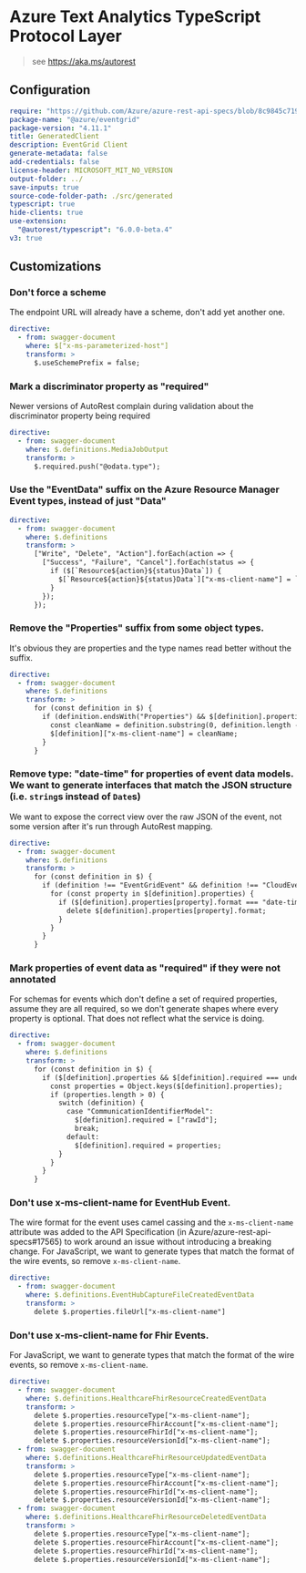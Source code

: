 # Azure Text Analytics TypeScript Protocol Layer

> see https://aka.ms/autorest

## Configuration

```yaml
require: "https://github.com/Azure/azure-rest-api-specs/blob/8c9845c7190792cb95c0deda1cb787512c4c7ca1/specification/eventgrid/data-plane/readme.md"
package-name: "@azure/eventgrid"
package-version: "4.11.1"
title: GeneratedClient
description: EventGrid Client
generate-metadata: false
add-credentials: false
license-header: MICROSOFT_MIT_NO_VERSION
output-folder: ../
save-inputs: true
source-code-folder-path: ./src/generated
typescript: true
hide-clients: true
use-extension:
  "@autorest/typescript": "6.0.0-beta.4"
v3: true
```

## Customizations

### Don't force a scheme

The endpoint URL will already have a scheme, don't add yet another one.

```yaml
directive:
  - from: swagger-document
    where: $["x-ms-parameterized-host"]
    transform: >
      $.useSchemePrefix = false;
```

### Mark a discriminator property as "required"

Newer versions of AutoRest complain during validation about the discriminator property being required

```yaml
directive:
  - from: swagger-document
    where: $.definitions.MediaJobOutput
    transform: >
      $.required.push("@odata.type");
```

### Use the "EventData" suffix on the Azure Resource Manager Event types, instead of just "Data"

```yaml
directive:
  - from: swagger-document
    where: $.definitions
    transform: >
      ["Write", "Delete", "Action"].forEach(action => {
        ["Success", "Failure", "Cancel"].forEach(status => {
          if ($[`Resource${action}${status}Data`]) {
            $[`Resource${action}${status}Data`]["x-ms-client-name"] = `Resource${action}${status}EventData`;
          }
        });
      });
```

### Remove the "Properties" suffix from some object types.

It's obvious they are properties and the type names read better without the suffix.

```yaml
directive:
  - from: swagger-document
    where: $.definitions
    transform: >
      for (const definition in $) {
        if (definition.endsWith("Properties") && $[definition].properties !== undefined) {
          const cleanName = definition.substring(0, definition.length - "Properties".length);
          $[definition]["x-ms-client-name"] = cleanName;
        }
      }
```

### Remove type: "date-time" for properties of event data models. We want to generate interfaces that match the JSON structure (i.e. `string`s instead of `Date`s)

We want to expose the correct view over the raw JSON of the event, not some version after it's run through AutoRest mapping.

```yaml
directive:
  - from: swagger-document
    where: $.definitions
    transform: >
      for (const definition in $) {
        if (definition !== "EventGridEvent" && definition !== "CloudEventEvent") {
          for (const property in $[definition].properties) {
            if ($[definition].properties[property].format === "date-time") {
              delete $[definition].properties[property].format;
            }
          }
        }
      }
```

### Mark properties of event data as "required" if they were not annotated

For schemas for events which don't define a set of required properties, assume they are all required, so we don't generate shapes where every property is optional. That does not reflect what the service is doing.

```yaml
directive:
  - from: swagger-document
    where: $.definitions
    transform: >
      for (const definition in $) {
        if ($[definition].properties && $[definition].required === undefined) {
          const properties = Object.keys($[definition].properties);
          if (properties.length > 0) {
            switch (definition) {
              case "CommunicationIdentifierModel":
                $[definition].required = ["rawId"];
                break;
              default:
                $[definition].required = properties;
            }
          }
        }
      }
```

### Don't use x-ms-client-name for EventHub Event.

The wire format for the event uses camel cassing and the `x-ms-client-name` attribute was added to the API Specification (in Azure/azure-rest-api-specs#17565) to work around an issue without introducing a breaking
change. For JavaScript, we want to generate types that match the format of the wire events, so remove `x-ms-client-name`.

```yaml
directive:
  - from: swagger-document
    where: $.definitions.EventHubCaptureFileCreatedEventData
    transform: >
      delete $.properties.fileUrl["x-ms-client-name"]
```

### Don't use x-ms-client-name for Fhir Events.

For JavaScript, we want to generate types that match the format of the wire events, so remove `x-ms-client-name`.

```yaml
directive:
  - from: swagger-document
    where: $.definitions.HealthcareFhirResourceCreatedEventData
    transform: >
      delete $.properties.resourceType["x-ms-client-name"];
      delete $.properties.resourceFhirAccount["x-ms-client-name"];
      delete $.properties.resourceFhirId["x-ms-client-name"];
      delete $.properties.resourceVersionId["x-ms-client-name"];
  - from: swagger-document
    where: $.definitions.HealthcareFhirResourceUpdatedEventData
    transform: >
      delete $.properties.resourceType["x-ms-client-name"];
      delete $.properties.resourceFhirAccount["x-ms-client-name"];
      delete $.properties.resourceFhirId["x-ms-client-name"];
      delete $.properties.resourceVersionId["x-ms-client-name"];
  - from: swagger-document
    where: $.definitions.HealthcareFhirResourceDeletedEventData
    transform: >
      delete $.properties.resourceType["x-ms-client-name"];
      delete $.properties.resourceFhirAccount["x-ms-client-name"];
      delete $.properties.resourceFhirId["x-ms-client-name"];
      delete $.properties.resourceVersionId["x-ms-client-name"];
```